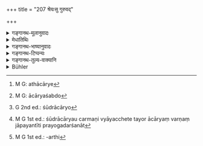 +++
title = "207 श्रेयःसु गुरुवद्"

+++

<details><summary>गङ्गानथ-मूलानुवादः</summary>

Towards superiors he should always behave as towards the Teacher, as also towards the Teacher’s son who has acquired the position of the Teacher, and towards the Teacher’s own blood-relations.—(207)
</details>

<details><summary>मेधातिथिः</summary>

**श्रेयांस** आत्मापेक्षया वित्तवयोविद्याद्यतिशययुक्ताः । तेषु **गुरुवद् वृत्तिं** यथासंभवम् अभिवादनप्रत्युत्थानादि सर्वदैव **समाचरेत्** । बहवो ऽत्र शब्दा गतार्थाः प्रयुज्यन्ते । तेषां वृत्तवशात् प्रयोगो न दुष्यति । **श्रेयःस्व्** इत्य् एतावाद् वक्तव्यम् । **गुरुवद्** इत्य् आक्षिप्यते । वृत्तिम् इत्यादि प्राप्तम् एव । तद् एतत् सर्वस्मिन्न् एवास्मिन् ग्रन्थे स्वयम् उत्प्रेक्ष्यम् । 

- **गुरुपुत्रे तथाचार्ये** । आचार्यग्रहणेनाध्यापकत्वं लक्ष्यते । यद्य् असंनिहिते गुरौ तत्पुत्रो ऽध्यापयति कतिचिद् अहानि तदा तस्मिन् गुरुवद् वृत्तिः । पाठान्तरम्- "गुरुपुत्रेष्व् अथार्येषु[^५२५]" । आर्यशब्दो[^५२६] गुणवद्ब्राह्मणजातिवचनः । शूद्राच् चार्यो[^५२७] ज्यायान् इति प्रयोगदर्शनात्[^५२८] । न च सर्वस्मिन् गुरुपुत्रे वृत्तिर् एषा विधीयते । **गुरोश् चैव स्वबन्धुषु** । स्वग्रहणं गुरुवंश्यर्थम्[^५२९] । गुरुवंशसंबन्धितैवात्र निमित्तम्, न वयोविद्याद्यपेक्ष्यते ॥ २.२०७ ॥ 


[^५२९]:
     M G 1st ed.: -arthi


[^५२८]:
     M G 1st ed.: śūdrācāryau carmaṇi vyāyacchete tayor ācāryaṃ varṇaṃ jāpayantīti prayogadarśanāt


[^५२७]:
     G 2nd ed.: śūdrācāryo


[^५२६]:
     M G: ācāryaśabdo


[^५२५]:
     M G: athācārye
</details>

<details><summary>गङ्गानथ-भाष्यानुवादः</summary>

‘*Superiors*’;—those possessed of greater amount of wealth and learning. Towards these ‘*he should behave always as towards the Teacher*’;—*i.e*., he should offer him obeisance, welcome and so forth.

In this verse many such words have been used as are superfluous; but in as much as this is a metrical work, such usage is not objectionable. ‘Towards superiors’ was all that should h ave been said here; ‘as towards the Teacher’ would be already implied; ‘*behaviour*’ has already been mentioned in the preceding verse. Many such instances can be found in this work.

‘*Towards the Teacher’s son who has acquired the position of the Teacher*’;—the addition of the word ‘*ācārya*’ is meant to show that the son should have obtained the position of the Teacher. The sense is that, if during the Teacher’s absence, his son teaches his pupils for a few days, he should be treated as a Teacher

Another reading is ‘*guruputresvaṭhāryeṣu*.’ The term ‘*ārya*’ in’this case would mean ‘one belonging to the highly qualified Brāhmaṇa-caste,’ as we find in such instances as—‘śūdrāccāryo jyāyān.’

This verse does not enjoin that such treatment should lie accorded to all the sons of the Teacher.

‘*Towards the Teacher’s own blood-relations*.’—The epithet ‘own’ has been added for the purpose of restricting the statement to members of the Teacher’s family; the mere fact of being a member of the Teacher’s family is the sole ground for the treatment being accorded to him,—irrespectively of age, learning, etc.—(207)
</details>

<details><summary>गङ्गानथ-टिप्पन्यः</summary>

‘*Ācārye*’—is construed as qualifying ‘*guruputre*’ according to Medhātithi, who explains the two terms as ‘the teacher’s son who imparts instruction for a few days during the absence of the teacher’.—Another reading, suggested by

Medhātithi is ‘*āryeṣu*’, explained as ‘duly qualified Brāhmaṇas’ (Medhātithi, Kullūka and Govindarāja);—‘virtuous’ (Nārāyaṇa and Nandana);—‘older in age’ (Vīramitrodaya).

This verse is quoted in *Vīramitrodaya* (Saṃskāra, p. 462), where we have the following explanations:—‘*Śreyaḥsu*’ means ‘those possessed of superior learning and other qualifications;—‘*āryeṣu*’ means ‘older in age’;—‘*guroḥ svabandhuṣu*’ means ‘the teacher’s uncles and other relations—and in *Yatidharmasaṅgraha* (p. 34).
</details>

<details><summary>गङ्गानथ-तुल्य-वाक्यानि</summary>

**(verses 206-207)  
**

See Comparative notes for [Verse 2.206].
</details>

<details><summary>Bühler</summary>

207	Towards his betters let him always behave as towards his teacher, likewise towards sons of his teacher, born by wives of equal caste, and towards the teacher's relatives both on the side of the father and of the mother.
</details>
